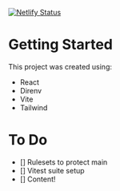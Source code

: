 [![Netlify Status](https://api.netlify.com/api/v1/badges/74b9575a-c99b-43ab-841a-f93040a98e38/deploy-status)](https://app.netlify.com/sites/disappeared/deploys)

# Getting Started 

This project was created using:
* React
* Direnv
* Vite
* Tailwind

# To Do
- [] Rulesets to protect main
- [] Vitest suite setup
- [] Content!